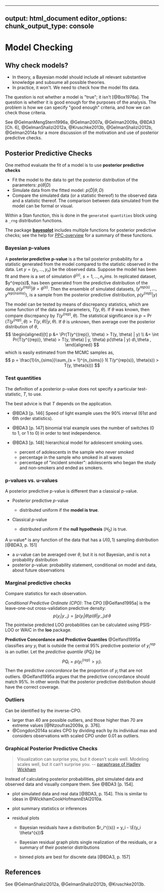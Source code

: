 
---
output: html_document
editor_options: 
  chunk_output_type: console
---
# Model Checking

## Why check models?

-   In theory, a Bayesian model should include all relevant substantive knowledge and subsume all possible theories.
-   In practice, it won't. We need to check how the model fits data.

The question is not whether a model is "true"; it isn't [@Box1976a].
The question is whether it is good enough for the purposes of the analysis.
The problem is how we can specify "good enough" criteria, and how we can check those criteria.

See @GelmanMengStern1996a, @Gelman2007a, @Gelman2009a, @BDA3 [Ch. 6],
@GelmanShalizi2012a, @Kruschke2013b, @GelmanShalizi2012b, @Gelman2014a for a
more discussion of the motivation and use of posterior predictive checks.

## Posterior Predictive Checks

One method evaluate the fit of a model is to use **posterior predictive checks**

-   Fit the model to the data to get the posterior distribution of the parameters: $p(\theta | D)$
-   Simulate data from the fitted model: $p(\tilde{D} | \theta, D)$
-   Compare the simulated data (or a statistic thereof) to the observed data and a statistic thereof. The comparison between data simulated from the model can be formal or visual.

Within a Stan function, this is done in the `generated quantities` block using a `_rng` distribution functions.

The package **[bayesplot](https://cran.r-project.org/package=bayesplot)** includes multiple functions for posterior predictive checks; see the help for [PPC-overview](https://www.rdocumentation.org/packages/bayesplot//topics/PPC-overview) for a summary of these functions.

### Bayesian p-values

A **posterior predictive p-value** is a the tail posterior probability for a statistic generated from the model compared to the statistic observed in the data.
Let $y = (y_1, \dots, y_n)$ be the observed data.
Suppose the model has been fit and there is a set of simulation $\theta^(s)$, $s = 1, \dots, n_sims$.
In  replicated dataset, $y^{rep(s)$, has been generated from the predictive distribution
of the data, $p(y^{(rep)} | \theta = \theta^{(s)}$.
Then the ensemble of simulated datasets, $(y^{rep(s)}, \dots, y^{rep(nsims)})$, is a sample from the posterior predictive
distribution, $p(y^{(rep)} | y)$

The model can be tested by means of discrepancy statistics, which are some function of the data and parameters, $T(y, \theta)$.
If $\theta$ was known, then compare discrepancy by $T(y^{(rep)}, \theta)$.
The statistical significance is $p = \Pr(T(y^{(rep)}, \theta) > T(y, \theta) | y, \theta)$.
If $\theta$ is unknown, then average over the posterior distribution of $\theta$,
$$
\begin{aligned}[t]
p &= \Pr(T(y^{(rep)}, \theta) > T(y, \theta) | y) \\
&= \int Pr(T(y^{(rep)}, \theta) > T(y, \theta) | y, \theta) p(\theta | y) d\,\theta ,
\end{aligned}
$$
which is easily estimated from the MCMC samples as,
$$
p = \frac{1}{n_{sims}}\sum_{s = 1}^{n_{sims}} 1( T(y^{rep(s)}, \theta(s)) > T(y, \theta(s)))
$$

### Test quantities

The definition of a posterior p-value does not specify a particular test-statistic, $T$, to use.

The best advice is that $T$ depends on the application.

-   @BDA3 [p. 146] Speed of light example uses the 90% interval (61st and 6th order statistics).

-   @BDA3 [p. 147] binomial trial example uses the number of switches (0 to 1, or 1 to 0)
    in order to test independence.

-   @BDA3 [p. 148] hierarchical model for adolescent smoking uses.

    -   percent of adolescents in the sample who never smoked
    -   percentage in the sample who smoked in all waves
    -   percentage of "incident smoker": adolescents who began the study and non-smokers and ended as smokers.

### p-values vs. u-values

A posterior predictive p-value is different than a classical p-value.

-   Posterior predictive $p$-value

    -   distributed uniform if the **model is true**.

-   Classical $p$-value

    -   distributed uniform if the **null hypothesis** ($H_0$) is true.

A $u$-value* is any function of the data that has a $U(0, 1)$ sampling distribution [@BDA3, p. 151]

-   a $u$-value can be averaged over $\theta$, but it is not Bayesian, and is not a probability distribution
-   posterior p-value: probability statement, conditional on model and data, about future observations

### Marginal predictive checks

Compare statistics for each observation.

*Conditional Predictive Ordinate (CPO)*:
The CPO [@Gelfand1995a] is the leave-one-out cross-validation predictive density:
$$
p(y_i | y_{-i}) = \int p(y_i | \theta) p(\theta | y_{-i}) d\,\theta
$$
The pointwise predicted LOO probabilities can be calculated using PSIS-LOO or WAIC in the **loo** package.

<!-- The sum of the logged CPOs can be an estimator of the log marginal likelihood and is called the log pseudo marginal likelihood. The ratio of PsMLs can be used as a surrogate for a Bayes Factor (pseudo Bayes Factor) (LaplaceDemon p. 20) -->

**Predictive Concordance and Predictive Quantiles** @Gelfand1995a classifies any $y_i$ that is outside the central 95% predictive posterior of $y^{rep}_i$ is an outlier.
Let the *predictive quantile* ($PQ_i$) be
$$
PQ_i = p(y_i^{(rep)} > y_i) .
$$
Then the *predictive concordance* be the proportion of $y_i$ that are not
outliers. @Gelfand1995a argues that the predictive concordance should match 95%.
In other words that the posterior predictive distribution should have the correct coverage.

### Outliers

Can be identified by the inverse-CPO.

-   larger than 40 are possible outliers, and those higher than 70 are extreme values [@Ntzoufras2009a, p. 376].
-   @Congdon2014a scales CPO by dividing each by its individual max and considers observations with scaled CPO under 0.01 as outliers.

### Graphical Posterior Predictive Checks

> Visualization can surprise you, but it doesn’t scale well. Modeling scales well, but it can’t surprise you. -- [paraphrase of Hadley Wickham](https://www.johndcook.com/blog/2013/02/07/visualization-modeling-and-surprises/)

Instead of calculating posterior probabilities, plot simulated data and observed data and visually compare them. See @BDA3 [p. 154].

-   plot simulated data and real data [@BDA3, p. 154]. This is similar to
    ideas in @WickhamCookHofmannEtAl2010a.

-   plot summary statistics or inferences

-   residual plots

    -   Bayesian residuals have a distribution
        $r_i^{(s)} = y_i - \E(y_i \theta^{s})$

    -   Bayesian residual graph plots single realization of the residuals,
        or a summary of their posterior distributions

    -   binned plots are best for discrete data [@BDA3, p. 157]

<!--
## Average Predictive Comparisons

From @GelmanHill [Ch 21.4]
Let $u$ be the input of interest, and $v$ be all other inputs, so that $x = (u, v)$.
$$
b_u(u^{(lo)}, u^{(hi)}, v, \theta) = \frac{E(y | u^{(hi)}, v, \theta) - E(y | u^{(lo)}, v, \theta)}{u^{(hi)} - u^{(lo)}}
$$
the the average predictive difference per unit change in $u$ is,
$$
B_{u}(u^{(lo)}, u^{(hi)}) = \frac{1}{n} \sum_{i = 1}^n b_u(u^{(lo)}, u^{(hi)}, v_i, \theta) .
$$
This can be adjusted to use observed (weighted) differences of $u$ for each point.
See the Gelman paper on it.
-->

## References

See @GelmanShalizi2012a, @GelmanShalizi2012b, @Kruschke2013b.
